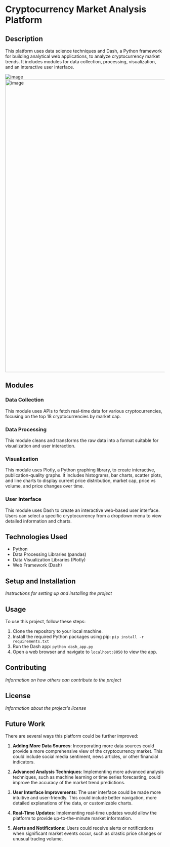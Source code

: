 # Cryptocurrency Market Analysis Platform

## Description
This platform uses data science techniques and Dash, a Python framework for building analytical web applications, to analyze cryptocurrency market trends. It includes modules for data collection, processing, visualization, and an interactive user interface.

![image](https://github.com/peter1998/Cryptocurrency-Market-Analysis-Platform/assets/19347046/39590517-a55e-4910-8444-7f4d26a9759d)
<img width="925" alt="image" src="https://github.com/peter1998/Cryptocurrency-Market-Analysis-Platform/assets/19347046/f1b1b09e-dc0a-4a07-bdc8-9ece0a8f40f9">


## Modules

### Data Collection
This module uses APIs to fetch real-time data for various cryptocurrencies, focusing on the top 18 cryptocurrencies by market cap.

### Data Processing
This module cleans and transforms the raw data into a format suitable for visualization and user interaction.

### Visualization
This module uses Plotly, a Python graphing library, to create interactive, publication-quality graphs. It includes histograms, bar charts, scatter plots, and line charts to display current price distribution, market cap, price vs volume, and price changes over time.

### User Interface
This module uses Dash to create an interactive web-based user interface. Users can select a specific cryptocurrency from a dropdown menu to view detailed information and charts.

## Technologies Used
- Python
- Data Processing Libraries (pandas)
- Data Visualization Libraries (Plotly)
- Web Framework (Dash)

## Setup and Installation
*Instructions for setting up and installing the project*

## Usage
To use this project, follow these steps:
1. Clone the repository to your local machine.
2. Install the required Python packages using pip: `pip install -r requirements.txt`
3. Run the Dash app: `python dash_app.py`
4. Open a web browser and navigate to `localhost:8050` to view the app.

## Contributing
*Information on how others can contribute to the project*

## License
*Information about the project's license*

## Future Work
There are several ways this platform could be further improved:

1. **Adding More Data Sources**: Incorporating more data sources could provide a more comprehensive view of the cryptocurrency market. This could include social media sentiment, news articles, or other financial indicators.

2. **Advanced Analysis Techniques**: Implementing more advanced analysis techniques, such as machine learning or time series forecasting, could improve the accuracy of the market trend predictions.

3. **User Interface Improvements**: The user interface could be made more intuitive and user-friendly. This could include better navigation, more detailed explanations of the data, or customizable charts.

4. **Real-Time Updates**: Implementing real-time updates would allow the platform to provide up-to-the-minute market information.

5. **Alerts and Notifications**: Users could receive alerts or notifications when significant market events occur, such as drastic price changes or unusual trading volume.
